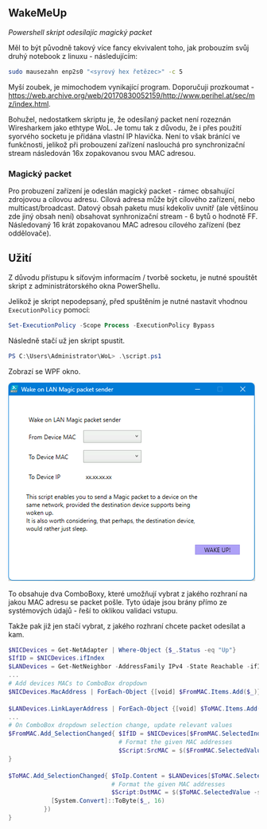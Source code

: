 ## WakeMeUp

*Powershell skript odesílajíc magický packet*

Měl to být původně takový více fancy ekvivalent toho, jak probouzím svůj druhý notebook z linuxu - následujícím:

```bash
sudo mausezahn enp2s0 "<syrový hex řetězec>" -c 5
```

Myší zoubek, je mimochodem vynikající program. Doporučuji prozkoumat - https://web.archive.org/web/20170830052159/http://www.perihel.at/sec/mz/index.html.

Bohužel, nedostatkem skriptu je, že odesílaný packet není rozeznán Wiresharkem jako ethtype WoL. Je tomu tak z důvodu, že i přes použití syorvého socketu je přidána vlastní IP hlavička. Není to však bránící ve funkčnosti, jelikož při probouzení zařízení naslouchá pro synchronizační stream následován 16x zopakovanou svou MAC adresou. 

### Magický packet

Pro probuzení zařízení je odeslán magický packet - rámec obsahující zdrojovou a cílovou adresu. Cílová adresa může být cílového zařízení, nebo multicast/broadcast. Datový obsah paketu musí kdekoliv uvnitř (ale většinou zde jiný obsah není) obsahovat synhronizační stream - 6 bytů o hodnotě FF. Následovaný 16 krát zopakovanou MAC adresou cílového zařízení (bez oddělovače).

## Užití 

Z důvodu přístupu k síťovým informacím / tvorbě socketu, je nutné spouštět skript z administrátorského okna PowerShellu.

Jelikož je skript nepodepsaný, před spuštěním je nutné nastavit vhodnou `ExecutionPolicy` pomocí:

```powershell
Set-ExecutionPolicy -Scope Process -ExecutionPolicy Bypass			
```

Následně stačí už jen skript spustit.

```powershell
PS C:\Users\Administrator\WoL> .\script.ps1
```

Zobrazí se WPF okno. 

![](./wpf-gui.png)

To obsahuje dva ComboBoxy, které umožňují vybrat z jakého rozhraní na jakou MAC adresu se packet pošle. Tyto údaje jsou brány přímo ze systémových údajů - řeší to oklikou validaci vstupu.

Takže pak již jen stačí vybrat, z jakého rozhraní chcete packet odesílat a kam.

```powershell
$NICDevices = Get-NetAdapter | Where-Object {$_.Status -eq "Up"} 
$IfID = $NICDevices.ifIndex
$LANDevices = Get-NetNeighbor -AddressFamily IPv4 -State Reachable -ifIndex $IfID
...
# Add devices MACs to ComboBox dropdown
$NICDevices.MacAddress | ForEach-Object {[void] $FromMAC.Items.Add($_)}

$LANDevices.LinkLayerAddress | ForEach-Object {[void] $ToMAC.Items.Add($_)}
...
# On ComboBox dropdown selection change, update relevant values
$FromMAC.Add_SelectionChanged{ $IfID = $NICDevices[$FromMAC.SelectedIndex].ifIndex
                               # Format the given MAC addresses
                               $Script:SrcMAC = $($FromMAC.SelectedValue -split "-" | ForEach-Object {[Byte]"0x$_"})
}

$ToMAC.Add_SelectionChanged{ $ToIp.Content = $LANDevices[$ToMAC.SelectedIndex].IPAddress
                             # Format the given MAC addresses
                             $Script:DstMAC = $($ToMAC.SelectedValue -split "-" | ForEach-Object {
            [System.Convert]::ToByte($_, 16)
          })
}
```
